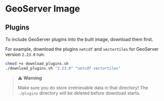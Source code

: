 # GeoServer Image

## Plugins

To include GeoServer plugins into the built image, download them first.

For example, download the plugins `netcdf` and `vectortiles` for GeoServer version `2.23.0` run: 

 ```sh
 chmod +x download_plugins.sh
 ./download_plugins.sh "2.23.0" "netcdf vectortiles"
 ```

> :warning: **Warning**
>
> Make sure you do store irretrievable data in that directory!
> The `./plugins` directory will be deleted before download starts.

